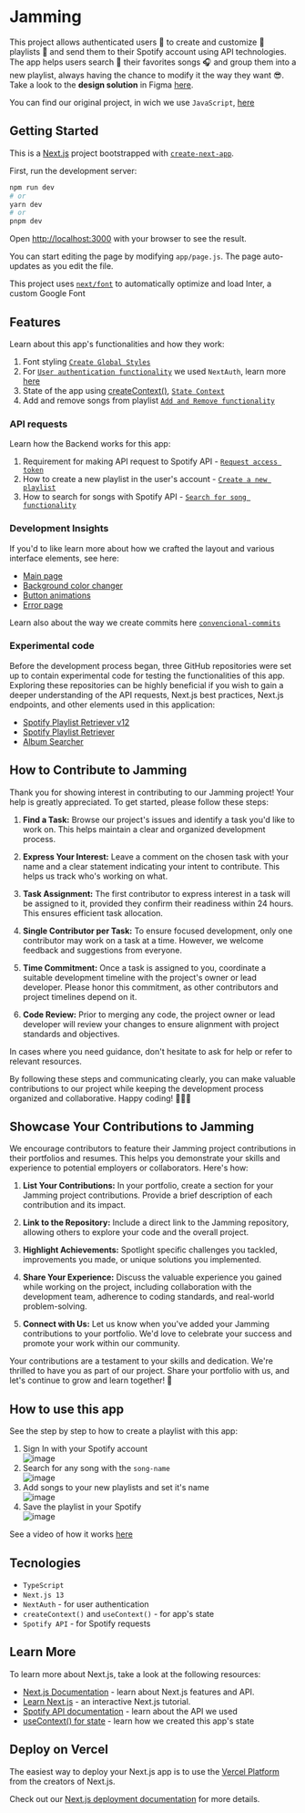 # Jamming
This project allows authenticated users 👥 to create and customize 🎨 playlists 🎼 and send them to their Spotify account using API technologies.
The app helps users search 🔎 their favorites songs 🎧 and group them into a new playlist, always having the chance to modify it the way they want 😎. <br />
Take a look to the **design solution** in Figma [here](https://www.figma.com/file/ce0bwas2kwugzVs2vS6Hri/Jamming?type=design&node-id=0%3A1&mode=design&t=9YGx22OR99GbAqbZ-1).

You can find our original project, in wich we use `JavaScript`, [here](https://github.com/Matdweb/Jamming)

## Getting Started

This is a [Next.js](https://nextjs.org/) project bootstrapped with [`create-next-app`](https://github.com/vercel/next.js/tree/canary/packages/create-next-app).

First, run the development server:

```bash
npm run dev
# or
yarn dev
# or
pnpm dev
```

Open [http://localhost:3000](http://localhost:3000) with your browser to see the result.

You can start editing the page by modifying `app/page.js`. The page auto-updates as you edit the file.

This project uses [`next/font`](https://nextjs.org/docs/basic-features/font-optimization) to automatically optimize and load Inter, a custom Google Font

## Features
Learn about this app's functionalities and how they work: 

1. Font styling [`Create Global Styles`](https://github.com/Matdweb/Jamming/pull/11)
2. For [`User authentication functionality`](https://github.com/Matdweb/Jamming/pull/14) we used `NextAuth`, learn more [here](https://next-auth.js.org/getting-started/example)
3. State of the app using [createContext()](https://react.dev/reference/react/createContext), [`State Context`](https://github.com/Matdweb/Jamming/pull/21)
4. Add and remove songs from playlist [`Add and Remove functionality`](https://github.com/Matdweb/Jamming/pull/28)

### API requests
Learn how the Backend works for this app: 

1. Requirement for making API request to Spotify API - [`Request access token`](https://github.com/Matdweb/Jamming/pull/22)
2. How to create a new playlist in the user's account - [`Create a new playlist`](https://github.com/Matdweb/Jamming/pull/22)
3. How to search for songs with Spotify API - [`Search for song functionality`](https://github.com/Matdweb/Jamming/pull/35)

### Development Insights
If you'd to like learn more about how we crafted the layout and various interface elements, see here: 
- [Main page](https://github.com/Matdweb/Jamming/pull/18)
- [Background color changer](https://github.com/Matdweb/Jamming/pull/25)
- [Button animations](https://github.com/Matdweb/Jamming/pull/29)
- [Error page](https://github.com/Matdweb/Jamming/pull/34)

Learn also about the way we create commits here [`convencional-commits`](https://www.conventionalcommits.org/es/v1.0.0-beta.2/)

### Experimental code
Before the development process began, three GitHub repositories were set up to contain experimental code for testing the functionalities of this app. Exploring these repositories can be highly beneficial if you wish to gain a deeper understanding of the API requests, Next.js best practices, Next.js endpoints, and other elements used in this application: 
- [Spotify Playlist Retriever v12](https://github.com/Matdweb/Spotiy-Playlist-Retriever-v12)
- [Spotify Playlist Retriever](https://github.com/Matdweb/Spotiy-Playlist-Retriever)
- [Album Searcher](https://github.com/Matdweb/AlbumSearcher-experimental)

## How to Contribute to Jamming

Thank you for showing interest in contributing to our Jamming project! Your help is greatly appreciated. To get started, please follow these steps:

1. **Find a Task:** Browse our project's issues and identify a task you'd like to work on. This helps maintain a clear and organized development process.

2. **Express Your Interest:** Leave a comment on the chosen task with your name and a clear statement indicating your intent to contribute. This helps us track who's working on what.

3. **Task Assignment:** The first contributor to express interest in a task will be assigned to it, provided they confirm their readiness within 24 hours. This ensures efficient task allocation.

4. **Single Contributor per Task:** To ensure focused development, only one contributor may work on a task at a time. However, we welcome feedback and suggestions from everyone.

5. **Time Commitment:** Once a task is assigned to you, coordinate a suitable development timeline with the project's owner or lead developer. Please honor this commitment, as other contributors and project timelines depend on it.

6. **Code Review:** Prior to merging any code, the project owner or lead developer will review your changes to ensure alignment with project standards and objectives.

In cases where you need guidance, don't hesitate to ask for help or refer to relevant resources.

By following these steps and communicating clearly, you can make valuable contributions to our project while keeping the development process organized and collaborative. Happy coding! 👨🏻‍💻

## Showcase Your Contributions to Jamming

We encourage contributors to feature their Jamming project contributions in their portfolios and resumes. This helps you demonstrate your skills and experience to potential employers or collaborators. Here's how:

1. **List Your Contributions:** In your portfolio, create a section for your Jamming project contributions. Provide a brief description of each contribution and its impact.

2. **Link to the Repository:** Include a direct link to the Jamming repository, allowing others to explore your code and the overall project.

3. **Highlight Achievements:** Spotlight specific challenges you tackled, improvements you made, or unique solutions you implemented.

4. **Share Your Experience:** Discuss the valuable experience you gained while working on the project, including collaboration with the development team, adherence to coding standards, and real-world problem-solving.

5. **Connect with Us:** Let us know when you've added your Jamming contributions to your portfolio. We'd love to celebrate your success and promote your work within our community.

Your contributions are a testament to your skills and dedication. We're thrilled to have you as part of our project. Share your portfolio with us, and let's continue to grow and learn together! 🚀


## How to use this app
See the step by step to how to create a playlist with this app:
1. Sign In with your Spotify account <br />
![image](https://github.com/Matdweb/Jamming/assets/110640534/116ed9b7-fc7b-4c7a-902b-a30485723ad6)
2. Search for any song with the `song-name` <br />
![image](https://github.com/Matdweb/Jamming/assets/110640534/a063d64a-552c-4fcc-9e52-7122ccc529b2)
3. Add songs to your new playlists and set it's name <br />
![image](https://github.com/Matdweb/Jamming/assets/110640534/a7045ad2-cd5e-4185-9602-aa4afcba401c)
4. Save the playlist in your Spotify  <br />
![image](https://github.com/Matdweb/Jamming/assets/110640534/b6cb116f-1a6a-42a3-b362-f8fcb3dfcca8)

See a video of how it works [here](https://github.com/Matdweb/Jamming/assets/110640534/7c95b811-2316-4855-95e2-7e95773eb586)

## Tecnologies
- `TypeScript`
- `Next.js 13`
- `NextAuth` - for user authentication
- `createContext()` and `useContext()` - for app's state
- `Spotify API` - for Spotify requests

## Learn More

To learn more about Next.js, take a look at the following resources:

- [Next.js Documentation](https://nextjs.org/docs) - learn about Next.js features and API.
- [Learn Next.js](https://nextjs.org/learn) - an interactive Next.js tutorial.
- [Spotify API documentation]([https://nextjs.org/learn](https://developer.spotify.com/documentation/web-api)) - learn about the API we used
- [useContext() for state](https://react.dev/reference/react/useContext) - learn how we created this app's state

## Deploy on Vercel

The easiest way to deploy your Next.js app is to use the [Vercel Platform](https://vercel.com/new?utm_medium=default-template&filter=next.js&utm_source=create-next-app&utm_campaign=create-next-app-readme) from the creators of Next.js.

Check out our [Next.js deployment documentation](https://nextjs.org/docs/deployment) for more details.
